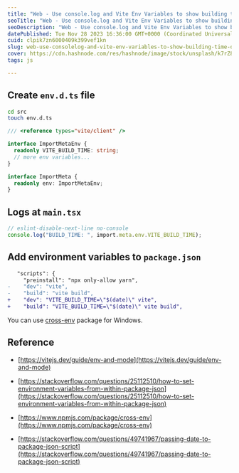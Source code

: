 ```yaml
---
title: "Web - Use console.log and Vite Env Variables to show building time on browser console"
seoTitle: "Web - Use console.log and Vite Env Variables to show building time"
seoDescription: "Web - Use console.log and Vite Env Variables to show building time on browser console"
datePublished: Tue Nov 28 2023 16:36:00 GMT+0000 (Coordinated Universal Time)
cuid: clpik7zn6000409k399vef1kn
slug: web-use-consolelog-and-vite-env-variables-to-show-building-time-on-browser-console
cover: https://cdn.hashnode.com/res/hashnode/image/stock/unsplash/k7rZ8wTfABA/upload/fb99fd1ea8818c005f7450d26cb67a5a.jpeg
tags: js

---
```


## Create `env.d.ts` file

```bash
cd src
touch env.d.ts
```

```typescript
/// <reference types="vite/client" />

interface ImportMetaEnv {
  readonly VITE_BUILD_TIME: string;
  // more env variables...
}

interface ImportMeta {
  readonly env: ImportMetaEnv;
}
```

## Logs at `main.tsx`

```typescript
// eslint-disable-next-line no-console
console.log("BUILD_TIME: ", import.meta.env.VITE_BUILD_TIME);
```

## Add environment variables to `package.json`

```diff
   "scripts": {
     "preinstall": "npx only-allow yarn",
-    "dev": "vite",
-    "build": "vite build",
+    "dev": "VITE_BUILD_TIME=\"$(date)\" vite",
+    "build": "VITE_BUILD_TIME=\"$(date)\" vite build",
```

You can use [cross-env](https://www.npmjs.com/package/cross-env) package for Windows.

## Reference

* [https://vitejs.dev/guide/env-and-mode](https://vitejs.dev/guide/env-and-mode)
    
* [https://stackoverflow.com/questions/25112510/how-to-set-environment-variables-from-within-package-json](https://stackoverflow.com/questions/25112510/how-to-set-environment-variables-from-within-package-json)
    
* [https://www.npmjs.com/package/cross-env](https://www.npmjs.com/package/cross-env)
    
* [https://stackoverflow.com/questions/49741967/passing-date-to-package-json-script](https://stackoverflow.com/questions/49741967/passing-date-to-package-json-script)